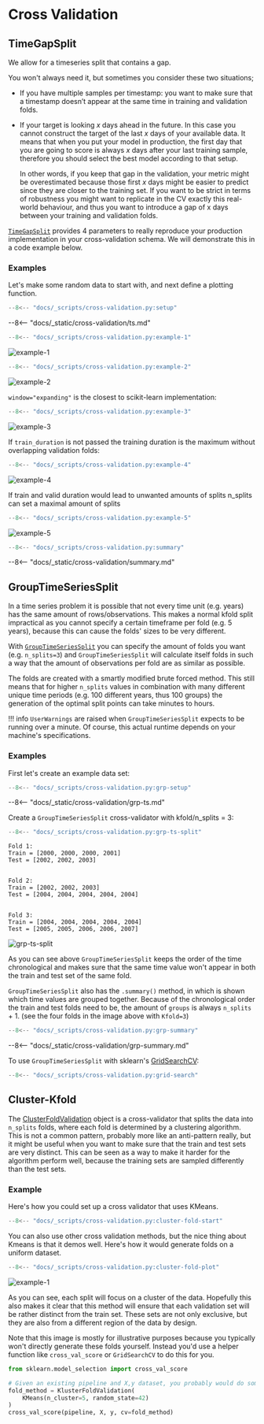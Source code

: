 # Cross Validation

## TimeGapSplit

We allow for a timeseries split that contains a gap.

You won't always need it, but sometimes you consider these two situations;

- If you have multiple samples per timestamp: you want to make sure that a timestamp doesn’t appear at the same time in training and validation folds.
- If your target is looking $x$ days ahead in the future. In this case you cannot construct the target of the last $x$ days of your available data. It means that when you put your model in production, the first day that you are going to score is always $x$ days after your last training sample, therefore you should select the best model according to that setup.

    In other words, if you keep that gap in the validation, your metric might be overestimated because those first $x$ days might be easier to predict since they are closer to the training set. If you want to be strict in terms of robustness you might want to replicate in the CV exactly this real-world behaviour, and thus you want to introduce a gap of x days between your training and validation folds.

[`TimeGapSplit`][time-gap-split-api] provides 4 parameters to really reproduce your production implementation in your cross-validation schema. We will demonstrate this in a code example below.

### Examples

Let's make some random data to start with, and next define a plotting function.

```py
--8<-- "docs/_scripts/cross-validation.py:setup"
```

--8<-- "docs/_static/cross-validation/ts.md"

```py title="Example 1"
--8<-- "docs/_scripts/cross-validation.py:example-1"
```

![example-1](../_static/cross-validation/example-1.png)

```py title="Example 2"
--8<-- "docs/_scripts/cross-validation.py:example-2"
```

![example-2](../_static/cross-validation/example-2.png)

`window="expanding"` is the closest to scikit-learn implementation:

```py title="Example 3"
--8<-- "docs/_scripts/cross-validation.py:example-3"
```

![example-3](../_static/cross-validation/example-3.png)

If `train_duration` is not passed the training duration is the maximum without overlapping validation folds:

```py title="Example 4"
--8<-- "docs/_scripts/cross-validation.py:example-4"
```

![example-4](../_static/cross-validation/example-4.png)

If train and valid duration would lead to unwanted amounts of splits n_splits can set a maximal amount of splits

```py title="Example 5"
--8<-- "docs/_scripts/cross-validation.py:example-5"
```

![example-5](../_static/cross-validation/example-5.png)

```py title="Summary"
--8<-- "docs/_scripts/cross-validation.py:summary"
```

--8<-- "docs/_static/cross-validation/summary.md"

## GroupTimeSeriesSplit

In a time series problem it is possible that not every time unit (e.g. years) has the same amount of rows/observations.
This makes a normal kfold split impractical as you cannot specify a certain timeframe per fold (e.g. 5 years), because this can cause the folds' sizes to be very different.

With [`GroupTimeSeriesSplit`][group-ts-split-api] you can specify the amount of folds you want (e.g. `n_splits=3`) and `GroupTimeSeriesSplit` will calculate itself folds in such a way that the amount of observations per fold are as similar as possible.

The folds are created with a smartly modified brute forced method. This still means that for higher `n_splits` values in combination with many different unique time periods (e.g. 100 different years, thus 100 groups) the generation of the optimal split points can take minutes to hours.

!!! info
    `UserWarnings` are raised when `GroupTimeSeriesSplit` expects to be running over a minute. Of course, this actual runtime depends on your machine's specifications.

### Examples

First let's create an example data set:

```py
--8<-- "docs/_scripts/cross-validation.py:grp-setup"
```

--8<-- "docs/_static/cross-validation/grp-ts.md"

Create a `GroupTimeSeriesSplit` cross-validator with kfold/n_splits = 3:

```py
--8<-- "docs/_scripts/cross-validation.py:grp-ts-split"
```

```console
Fold 1:
Train = [2000, 2000, 2000, 2001]
Test = [2002, 2002, 2003]


Fold 2:
Train = [2002, 2002, 2003]
Test = [2004, 2004, 2004, 2004, 2004]


Fold 3:
Train = [2004, 2004, 2004, 2004, 2004]
Test = [2005, 2005, 2006, 2006, 2007]
```

![grp-ts-split](../_static/cross-validation/group-time-series-split.png)

As you can see above `GroupTimeSeriesSplit` keeps the order of the time chronological and makes sure that the same time value won't appear in both the train and test set of the same fold.

`GroupTimeSeriesSplit` also has the `.summary()` method, in which is shown which time values are grouped together. Because of the chronological order the train and test folds need to be, the amount of `groups` is always `n_splits` + 1. (see the four folds in the image above with `Kfold=3`)

```py title="Summary"
--8<-- "docs/_scripts/cross-validation.py:grp-summary"
```

--8<-- "docs/_static/cross-validation/grp-summary.md"

To use `GroupTimeSeriesSplit` with sklearn's [GridSearchCV](https://scikit-learn.org/stable/modules/generated/sklearn.model_selection.GridSearchCV.html):

```py
--8<-- "docs/_scripts/cross-validation.py:grid-search"
```

## Cluster-Kfold

The [ClusterFoldValidation][clusterfold-api] object is a cross-validator that splits the data into `n_splits` folds, where each fold is determined by a clustering algorithm. This is not a common pattern, probably more like an anti-pattern really, but it might be useful when you want to make sure that the train and test sets are very distinct. This can be seen as a way to make it harder for the algorithm perform well, because the training sets are sampled differently than the test sets.

### Example

Here's how you could set up a cross validator that uses KMeans.

```py title="Using Kmeans to generate folds"
--8<-- "docs/_scripts/cross-validation.py:cluster-fold-start"
```

You can also use other cross validation methods, but the nice thing about Kmeans is that it demos well. Here's how it would generate folds on a uniform dataset.

```py title="Using Kmeans to generate folds"
--8<-- "docs/_scripts/cross-validation.py:cluster-fold-plot"
```

![example-1](../_static/cross-validation/kfold.png)

As you can see, each split will focus on a cluster of the data. Hopefully this also makes it clear that this method will ensure that each validation set will be rather distinct from the train set. These sets are not only exclusive, but they are also from a different region of the data by design.

Note that this image is mostly for illustrative purposes because you typically won't directly generate these folds yourself. Instead you'd use a helper function like `cross_val_score` or `GridSearchCV` to do this for you.

```py title="More realistic example"
from sklearn.model_selection import cross_val_score

# Given an existing pipeline and X,y dataset, you probably would do something like this:
fold_method = KlusterFoldValidation(
    KMeans(n_cluster=5, random_state=42)
)
cross_val_score(pipeline, X, y, cv=fold_method)
```

[time-gap-split-api]: ../../api/model-selection#sklego.model_selection.TimeGapSplit
[group-ts-split-api]: ../../api/model-selection#sklego.model_selection.GroupTimeSeriesSplit
[clusterfold-api]: ../../api/model-selection#sklego.model_selection.ClusterFoldValidation
